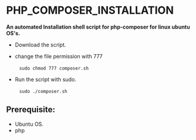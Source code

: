 # PHP_COMPOSER_INSTALLATION

   **An automated Installation shell script for php-composer  for linux ubuntu OS's.**

* Download the script.

* change the file permission with 777 
   
    ` ` ` sudo chmod 777 composer.sh ` ` `

* Run the script with sudo.  
    
    ` ` ` sudo ./composer.sh ` ` `
    
## Prerequisite:

  * Ubuntu OS.
  * php
